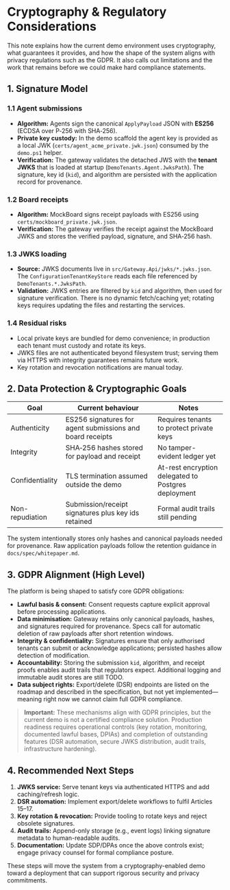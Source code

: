 # Cryptography & Regulatory Considerations

This note explains how the current demo environment uses cryptography, what guarantees it provides, and how the shape of the system aligns with privacy regulations such as the GDPR. It also calls out limitations and the work that remains before we could make hard compliance statements.

## 1. Signature Model

### 1.1 Agent submissions
- **Algorithm:** Agents sign the canonical `ApplyPayload` JSON with **ES256** (ECDSA over P‑256 with SHA‑256).
- **Private key custody:** In the demo scaffold the agent key is provided as a local JWK (`certs/agent_acme_private.jwk.json`) consumed by the `demo.ps1` helper.
- **Verification:** The gateway validates the detached JWS with the **tenant JWKS** that is loaded at startup (`DemoTenants.Agent.JwksPath`). The signature, key id (`kid`), and algorithm are persisted with the application record for provenance.

### 1.2 Board receipts
- **Algorithm:** MockBoard signs receipt payloads with ES256 using `certs/mockboard_private.jwk.json`.
- **Verification:** The gateway verifies the receipt against the MockBoard JWKS and stores the verified payload, signature, and SHA‑256 hash.

### 1.3 JWKS loading
- **Source:** JWKS documents live in `src/Gateway.Api/jwks/*.jwks.json`. The `ConfigurationTenantKeyStore` reads each file referenced by `DemoTenants.*.JwksPath`.
- **Validation:** JWKS entries are filtered by `kid` and algorithm, then used for signature verification. There is no dynamic fetch/caching yet; rotating keys requires updating the files and restarting the services.

### 1.4 Residual risks
- Local private keys are bundled for demo convenience; in production each tenant must custody and rotate its keys.
- JWKS files are not authenticated beyond filesystem trust; serving them via HTTPS with integrity guarantees remains future work.
- Key rotation and revocation notifications are manual today.

## 2. Data Protection & Cryptographic Goals

| Goal | Current behaviour | Notes |
| ---- | ----------------- | ----- |
| Authenticity | ES256 signatures for agent submissions and board receipts | Requires tenants to protect private keys |
| Integrity | SHA‑256 hashes stored for payload and receipt | No tamper-evident ledger yet |
| Confidentiality | TLS termination assumed outside the demo | At-rest encryption delegated to Postgres deployment |
| Non-repudiation | Submission/receipt signatures plus key ids retained | Formal audit trails still pending |

The system intentionally stores only hashes and canonical payloads needed for provenance. Raw application payloads follow the retention guidance in `docs/spec/whitepaper.md`.

## 3. GDPR Alignment (High Level)

The platform is being shaped to satisfy core GDPR obligations:

- **Lawful basis & consent:** Consent requests capture explicit approval before processing applications.
- **Data minimisation:** Gateway retains only canonical payloads, hashes, and signatures required for provenance. Specs call for automatic deletion of raw payloads after short retention windows.
- **Integrity & confidentiality:** Signatures ensure that only authorised tenants can submit or acknowledge applications; persisted hashes allow detection of modification.
- **Accountability:** Storing the submission `kid`, algorithm, and receipt proofs enables audit trails that regulators expect. Additional logging and immutable audit stores are still TODO.
- **Data subject rights:** Export/delete (DSR) endpoints are listed on the roadmap and described in the specification, but not yet implemented—meaning right now we cannot claim full GDPR compliance.

> **Important:** These mechanisms align with GDPR principles, but the current demo is not a certified compliance solution. Production readiness requires operational controls (key rotation, monitoring, documented lawful bases, DPIAs) and completion of outstanding features (DSR automation, secure JWKS distribution, audit trails, infrastructure hardening).

## 4. Recommended Next Steps

1. **JWKS service:** Serve tenant keys via authenticated HTTPS and add caching/refresh logic.
2. **DSR automation:** Implement export/delete workflows to fulfil Articles 15–17.
3. **Key rotation & revocation:** Provide tooling to rotate keys and reject obsolete signatures.
4. **Audit trails:** Append-only storage (e.g., event logs) linking signature metadata to human-readable audits.
5. **Documentation:** Update SDP/DPAs once the above controls exist; engage privacy counsel for formal compliance posture.

These steps will move the system from a cryptography-enabled demo toward a deployment that can support rigorous security and privacy commitments.
